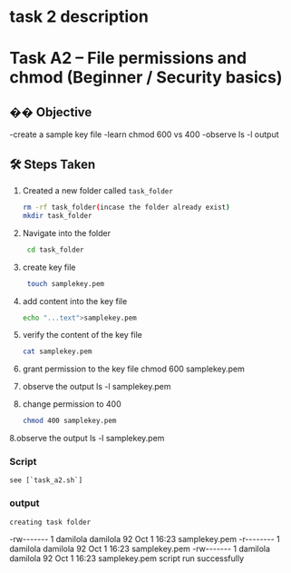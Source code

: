 # task 2 description

# Task A2 – File permissions and chmod (Beginner / Security basics)

## �� Objective
-create a sample key file
-learn chmod 600 vs 400
-observe ls -l output

## 🛠️ Steps Taken
1. Created a new folder called `task_folder`
  
   ```bash
   rm -rf task_folder(incase the folder already exist)
   mkdir task_folder

2. Navigate into the folder

   ```bash
    cd task_folder 

3. create key file
   ```bash
    touch samplekey.pem

4. add content into the key file
    ```bash
    echo "...text">samplekey.pem

5. verify the content of the key file
    ```bash
    cat samplekey.pem

5. grant permission to the key file
    chmod 600 samplekey.pem

6. observe the output
    ls -l samplekey.pem

7. change permission to 400 
    ```bash
    chmod 400 samplekey.pem

8.observe the output
    ls -l samplekey.pem 

### Script
    see [`task_a2.sh`]

### output
    creating task folder
-rw------- 1 damilola damilola 92 Oct  1 16:23 samplekey.pem
-r-------- 1 damilola damilola 92 Oct  1 16:23 samplekey.pem
-rw------- 1 damilola damilola 92 Oct  1 16:23 samplekey.pem
script run successfully


